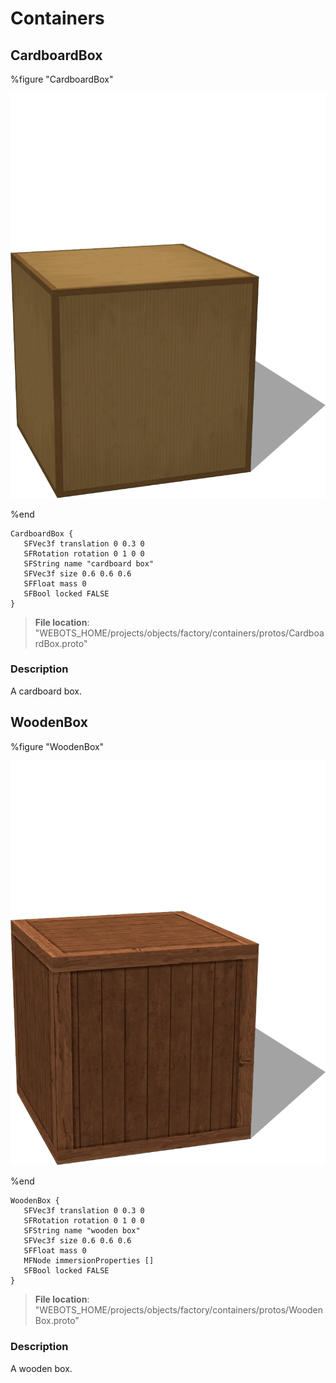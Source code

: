 # Containers

## CardboardBox

%figure "CardboardBox"

![CardboardBox-image](images/objects/containers/CardboardBox/model.png)

%end

```
CardboardBox {
   SFVec3f translation 0 0.3 0
   SFRotation rotation 0 1 0 0
   SFString name "cardboard box"
   SFVec3f size 0.6 0.6 0.6
   SFFloat mass 0
   SFBool locked FALSE
}
```

> **File location**: "WEBOTS\_HOME/projects/objects/factory/containers/protos/CardboardBox.proto"

### Description

A cardboard box.

## WoodenBox

%figure "WoodenBox"

![WoodenBox-image](images/objects/containers/WoodenBox/model.png)

%end

```
WoodenBox {
   SFVec3f translation 0 0.3 0
   SFRotation rotation 0 1 0 0
   SFString name "wooden box"
   SFVec3f size 0.6 0.6 0.6
   SFFloat mass 0
   MFNode immersionProperties []
   SFBool locked FALSE
}
```

> **File location**: "WEBOTS\_HOME/projects/objects/factory/containers/protos/WoodenBox.proto"

### Description

A wooden box.

